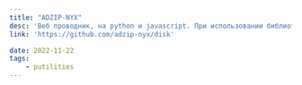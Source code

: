 ```yaml
---
title: "ADZIP-NYX"
desc: 'Веб проводник, на python и javascript. При использовании библиотеки eel '
link: 'https://github.com/adzip-nyx/disk'

date: 2022-11-22
tags:
    - putilities
---
```

